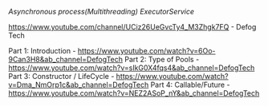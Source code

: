 *Asynchronous process(Multithreading) ExecutorService*

https://www.youtube.com/channel/UCiz26UeGvcTy4_M3Zhgk7FQ - Defog Tech 

Part 1: Introduction - https://www.youtube.com/watch?v=6Oo-9Can3H8&ab_channel=DefogTech
Part 2: Type of Pools - https://www.youtube.com/watch?v=sIkG0X4fqs4&ab_channel=DefogTech
Part 3: Constructor / LifeCycle - https://www.youtube.com/watch?v=Dma_NmOrp1c&ab_channel=DefogTech
Part 4: Callable/Future - https://www.youtube.com/watch?v=NEZ2ASoP_nY&ab_channel=DefogTech